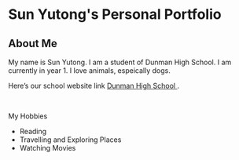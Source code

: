 
<!DOCTYPE html>
<html>
<body>
<h1>Sun Yutong's Personal Portfolio</h1>
<h2>
  About Me
</h2>
<p>
My name is Sun Yutong. I am a student of Dunman High School. I am currently in year 1. I love animals, espeically dogs.</p>
<p>
Here’s our school website link <a href ="www.dhs.sg"> Dunman High School  </a>. </p>
<br>
<p>My Hobbies</p> 
<ul>
<li>Reading</li>
<li>Travelling and Exploring Places</li>
<li>Watching Movies</li>
</ul>
</body>
</html>
